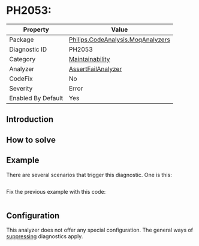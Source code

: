 # PH2053: 

| Property | Value  |
|--|--|
| Package | [Philips.CodeAnalysis.MoqAnalyzers](https://www.nuget.org/packages/Philips.CodeAnalysis.MoqAnalyzers) |
| Diagnostic ID | PH2053 |
| Category  | [Maintainability](../Maintainability.md) |
| Analyzer | [AssertFailAnalyzer](https://github.com/philips-software/roslyn-analyzers/blob/master/Philips.CodeAnalysis.MoqAnalyzers/.cs)
| CodeFix  | No |
| Severity | Error |
| Enabled By Default | Yes |

## Introduction


## How to solve


## Example

There are several scenarios that trigger this diagnostic. One is this:
``` cs
```
Fix the previous example with this code:
``` cs
```
## Configuration

This analyzer does not offer any special configuration. The general ways of [suppressing](https://learn.microsoft.com/en-us/dotnet/fundamentals/code-analysis/suppress-warnings) diagnostics apply.
